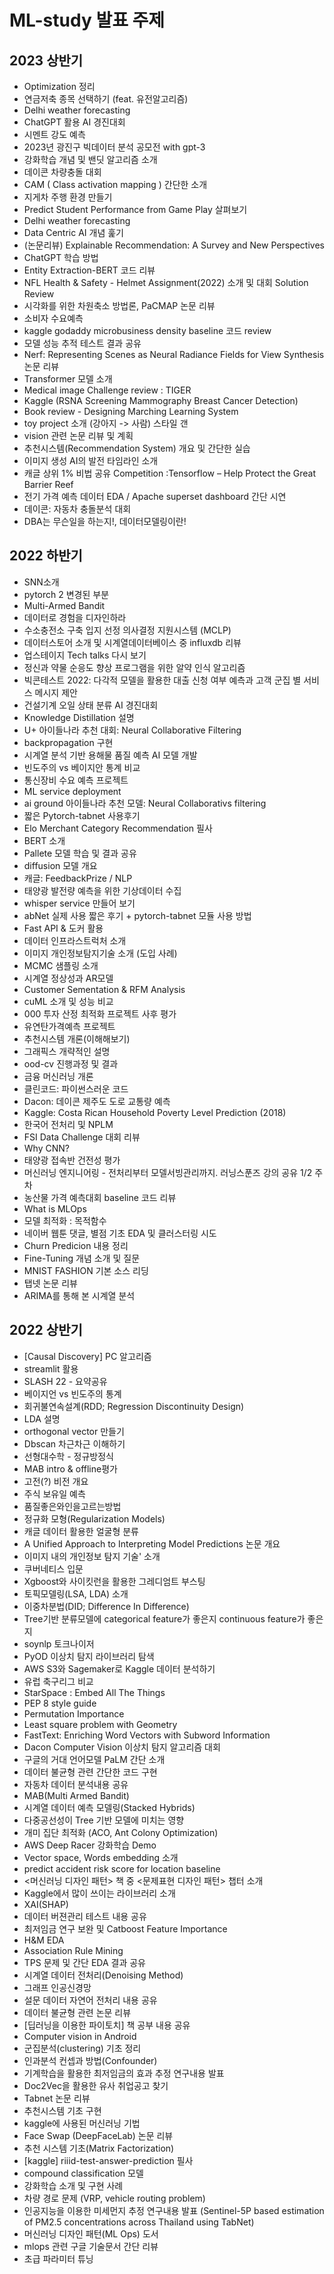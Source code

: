 # ML-study 발표 주제

## 2023 상반기
- Optimization 정리
- 연금저축 종목 선택하기 (feat. 유전알고리즘)
- Delhi weather forecasting
- ChatGPT 활용 AI 경진대회
- 시멘트 강도 예측
- 2023년 광진구 빅데이터 분석 공모전 with gpt-3
- 강화학습 개념 및 밴딧 알고리즘 소개
- 데이콘 차량충돌 대회
- CAM ( Class activation mapping ) 간단한 소개
- 지게차 주행 환경 만들기
- Predict Student Performance from Game Play 살펴보기
- Delhi weather forecasting
- Data Centric AI 개념 훑기
- (논문리뷰) Explainable Recommendation: A Survey and New Perspectives
- ChatGPT 학습 방법
- Entity Extraction-BERT 코드 리뷰
- NFL Health & Safety - Helmet Assignment(2022) 소개 및 대회 Solution Review
- 시각화를 위한 차원축소 방법론, PaCMAP 논문 리뷰
- 소비자 수요예측
- kaggle godaddy microbusiness density baseline 코드 review
- 모델 성능 추적 테스트 결과 공유
- Nerf: Representing Scenes as Neural Radiance Fields for View Synthesis 논문 리뷰
- Transformer 모델 소개
- Medical image Challenge review : TIGER
- Kaggle (RSNA Screening Mammography Breast Cancer Detection)
- Book review - Designing Marching Learning System
- toy project 소개 (강아지 -> 사람) 스타일 갠
- vision 관련 논문 리뷰 및 계획
- 추천시스템(Recommendation System) 개요 및 간단한 실습
- 이미지 생성 AI의 발전 타임라인 소개
- 캐글 상위 1% 비법 공유 Competition :Tensorflow – Help Protect the Great Barrier Reef
- 전기 가격 예측 데이터 EDA / Apache superset dashboard 간단 시연
- 데이콘: 자동차 충돌분석 대회
- DBA는 무슨일을 하는지!, 데이터모델링이란!

## 2022 하반기
- SNN소개
- pytorch 2 변경된 부분 
- Multi-Armed Bandit
- 데이터로 경험을 디자인하라
- 수소충전소 구축 입지 선정 의사결정 지원시스템 (MCLP)
- 데이터스토어 소개 및 시계열데이터베이스 중 influxdb 리뷰
- 업스테이지 Tech talks 다시 보기
- 정신과 약물 순응도 향상 프로그램을 위한 알약 인식 알고리즘
- 빅콘테스트 2022: 다각적 모델을 활용한 대출 신청 여부 예측과 고객 군집 별 서비스 메시지 제안
- 건설기계 오일 상태 분류 AI 경진대회
- Knowledge Distillation 설명
- U+ 아이들나라 추천 대회: Neural Collaborative Filtering
- backpropagation 구현
- 시계열 분석 기반 용해물 품질 예측 AI 모델 개발
- 빈도주의 vs 베이지안 통계 비교
- 통신장비 수요 예측 프로젝트
- ML service deployment
- ai ground 아이들나라 추천 모델: Neural Collaborativs filtering
- 짧은 Pytorch-tabnet 사용후기
- Elo Merchant Category Recommendation 필사
- BERT 소개
- Pallete 모델 학습 및 결과 공유
- diffusion 모델 개요
- 캐글: FeedbackPrize / NLP
- 태양광 발전량 예측을 위한 기상데이터 수집
- whisper service 만들어 보기
- abNet 실제 사용 짧은 후기 + pytorch-tabnet 모듈 사용 방법
- Fast API & 도커 활용
- 데이터 인프라스트럭처 소개
- 이미지 개인정보탐지기술 소개 (도입 사례)
- MCMC 샘플링 소개
- 시계열 정상성과 AR모델
- Customer Sementation & RFM Analysis 
- cuML 소개 및 성능 비교
- 000 투자 산정 최적화 프로젝트 사후 평가
- 유연탄가격예측 프로젝트
- 추천시스템 개론(이해해보기)
- 그래픽스 개략적인 설명
- ood-cv 진행과정 및 결과
- 금융 머신러닝 개론
- 클린코드: 파이썬스러운 코드
- Dacon: 데이콘 제주도 도로 교통량 예측
- Kaggle: Costa Rican Household Poverty Level Prediction (2018)
- 한국어 전처리 및 NPLM
- FSI Data Challenge 대회 리뷰
- Why CNN?
- 태양광 접속반 건전성 평가
- 머신러닝 엔지니어링 - 전처리부터 모델서빙관리까지. 러닝스푼즈 강의 공유 1/2 주차
- 농산물 가격 예측대회 baseline 코드 리뷰
- What is MLOps
- 모델 최적화 : 목적함수
- 네이버 웹툰 댓글, 별점 기초 EDA 및 클러스터링 시도
- Churn Predicion 내용 정리
- Fine-Tuning 개념 소개 및 질문
- MNIST FASHION 기본 소스 리딩
- 탭넷 논문 리뷰
- ARIMA를 통해 본 시계열 분석

## 2022 상반기
- [Causal Discovery] PC 알고리즘
- streamlit 활용
- SLASH 22 - 요약공유
- 베이지언 vs 빈도주의 통계
- 회귀불연속설계(RDD; Regression Discontinuity Design)
- LDA 설명
- orthogonal vector 만들기
- Dbscan 차근차근 이해하기
- 선형대수학 - 정규방정식
- MAB intro & offline평가
- 고전(?) 비전 개요
- 주식 보유일 예측
- 품질좋은와인을고르는방법
- 정규화 모형(Regularization Models)
- 캐글 데이터 활용한 얼굴형 분류
- A Unified Approach to Interpreting Model Predictions 논문 개요
- 이미지 내의 개인정보 탐지 기술' 소개
- 쿠버네티스 입문
- Xgboost와 사이킷런을 활용한 그레디엄트 부스팅
- 토픽모델링(LSA, LDA) 소개
- 이중차분법(DID; Difference In Difference)
- Tree기반 분류모델에 categorical feature가 좋은지 continuous feature가 좋은지
- soynlp 토크나이저
- PyOD 이상치 탐지 라이브러리 탐색
- AWS S3와 Sagemaker로 Kaggle 데이터 분석하기
- 유럽 축구리그 비교
- StarSpace : Embed All The Things
- PEP 8 style guide
- Permutation Importance
- Least square problem with Geometry
- FastText: Enriching Word Vectors with Subword Information
- Dacon Computer Vision 이상치 탐지 알고리즘 대회
- 구글의 거대 언어모델 PaLM 간단 소개
- 데이터 불균형 관련 간단한 코드 구현
- 자동차 데이터 분석내용 공유
- MAB(Multi Armed Bandit)
- 시계열 데이터 예측 모델링(Stacked Hybrids)
- 다중공선성이 Tree 기반 모델에 미치는 영향
- 개미 집단 최적화 (ACO, Ant Colony Optimization)
- AWS Deep Racer 강화학습 Demo
- Vector space, Words embedding 소개
- predict accident risk score for location baseline
- <머신러닝 디자인 패턴> 책 중 <문제표현 디자인 패턴> 챕터 소개
- Kaggle에서 많이 쓰이는 라이브러리 소개
- XAI(SHAP)
- 데이터 버젼관리 테스트 내용 공유
- 최저임금 연구 보완 및 Catboost Feature Importance
- H&M EDA
- Association Rule Mining
- TPS 문제 및 간단 EDA 결과 공유
- 시계열 데이터 전처리(Denoising Method)
- 그래프 인공신경망
- 설문 데이터 자연어 전처리 내용 공유
- 데이터 불균형 관련 논문 리뷰
- [딥러닝을 이용한 파이토치] 책 공부 내용 공유
- Computer vision in Android
- 군집분석(clustering) 기초 정리
- 인과분석 컨셉과 방법(Confounder)
- 기계학습을 활용한 최저임금의 효과 추정 연구내용 발표
- Doc2Vec을 활용한 유사 취업공고 찾기
- Tabnet 논문 리뷰
- 추천시스템 기초 구현
- kaggle에 사용된 머신러닝 기법
- Face Swap (DeepFaceLab) 논문 리뷰
- 추천 시스템 기초(Matrix Factorization)
- [kaggle] riiid-test-answer-prediction 필사
- compound classification 모델
- 강화학습 소개 및 구현 사례
- 차량 경로 문제 (VRP, vehicle routing problem)
- 인공지능을 이용한 미세먼지 추정 연구내용 발표 (Sentinel-5P based estimation of PM2.5 concentrations across Thailand using TabNet)
- 머신러닝 디자인 패턴(ML Ops) 도서
- mlops 관련 구글 기술문서 간단 리뷰
- 초급 파라미터 튜닝
